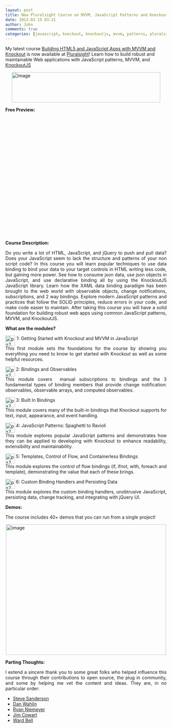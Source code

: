 ```yaml
---
layout: post
title: New Pluralsight Course on MVVM, JavaScript Patterns and KnockoutJS
date: 2012-02-15 03:21
author: John
comments: true
categories: [javascript, knockout, knockoutjs, mvvm, patterns, pluralsight, Uncategorized]
---
```

<p>My latest course <a href="http://jpapa.me/komvvm">Building HTML5 and JavaScript Apps with MVVM and Knockout</a> is now available at <a href="http://pluralsight.net">Pluralsight</a>! Learn how to build robust and maintainable Web applications with JavaScript patterns, MVVM, and <a href="http://knockoutjs.com">KnockoutJS</a></p>
<p><a href="http://jpapa.me/komvvm"><img style="background-image: none; padding-left: 0px; padding-right: 0px; display: block; float: none; margin-left: auto; margin-right: auto; padding-top: 0px; border-width: 0px;" title="image" border="0" alt="image" src="/wp-content/uploads/media/Windows-Live-Writer/KnockoutJS-MVVM_12D51/image_12.png" width="464" height="94" /></a></p>
<p><strong>Free Preview:</strong></p>
<div>
<object width="601" height="338">
<param name="movie" value="http://www.youtube.com/v/Q1wrJii7xNI?hl=en&amp;hd=1" /><embed src="http://www.youtube.com/v/Q1wrJii7xNI?hl=en&amp;hd=1" type="application/x-shockwave-flash" width="601" height="338"></embed>
</object>
</div>
<p align="justify"><strong>&nbsp;</strong>&nbsp;</p>
<p align="justify"><strong>Course Description:</strong></p>
<p align="justify">Do you write a lot of HTML, JavaScript, and jQuery to push and pull data? Does your JavaScript seem to lack the structure and patterns of your non script code? In this course you will learn popular techniques to use data binding to bind your data to your target controls in HTML writing less code, but gaining more power. See how to consume json data, use json objects in JavaScript, and use declarative binding all by using the KnockoutJS JavaScript library. Learn how the XAML data binding paradigm has been brought to the web world with observable objects, change notifications, subscriptions, and 2 way bindings. Explore modern JavaScript patterns and practices that follow the SOLID principles, reduce errors in your code, and make code easier to maintain. After taking this course you will have a solid foundation for building robust web apps using common JavaScript patterns, MVVM, and KnockoutJS.</p>
<p align="justify"><strong>What are the modules?</strong></p>
<p align="justify"><a href="/wp-content/uploads/media/Windows-Live-Writer/KnockoutJS-MVVM_12D51/ps2_2.png"><img style="background-image: none; margin: 0px 5px 0px 0px; padding-left: 0px; padding-right: 0px; display: inline; float: left; padding-top: 0px; border-width: 0px;" title="ps2" border="0" alt="ps2" align="left" src="/wp-content/uploads/media/Windows-Live-Writer/KnockoutJS-MVVM_12D51/ps2_thumb.png" width="30" height="31" /></a>1: Getting Started with Knockout and MVVM in JavaScript</p>
<p align="justify">This first module sets the foundations for the course by showing you everything you need to know to get started with Knockout as well as some helpful resources.</p>
<p align="justify"><a href="/wp-content/uploads/media/Windows-Live-Writer/KnockoutJS-MVVM_12D51/ps2_8.png"><img style="background-image: none; padding-left: 0px; padding-right: 0px; display: inline; float: left; padding-top: 0px; border-width: 0px;" title="ps2" border="0" alt="ps2" align="left" src="/wp-content/uploads/media/Windows-Live-Writer/KnockoutJS-MVVM_12D51/ps2_thumb_3.png" width="30" height="31" /></a>2: Bindings and Observables</p>
<p align="justify">This module covers&nbsp; manual subscriptions to bindings and the 3 fundamental types of binding members that provide change notification: observables, observable arrays, and computed observables.</p>
<p align="justify"><a href="/wp-content/uploads/media/Windows-Live-Writer/KnockoutJS-MVVM_12D51/ps2_6.png"><img style="background-image: none; padding-left: 0px; padding-right: 0px; display: inline; float: left; padding-top: 0px; border-width: 0px;" title="ps2" border="0" alt="ps2" align="left" src="/wp-content/uploads/media/Windows-Live-Writer/KnockoutJS-MVVM_12D51/ps2_thumb_2.png" width="30" height="31" /></a> 3: Built In Bindings</p>
<p align="justify">This module covers many of the built-in bindings that Knockout supports for text, input, appearance, and event handling.</p>
<p align="justify"><a href="/wp-content/uploads/media/Windows-Live-Writer/KnockoutJS-MVVM_12D51/ps2_10.png"><img style="background-image: none; padding-left: 0px; padding-right: 0px; display: inline; float: left; padding-top: 0px; border-width: 0px;" title="ps2" border="0" alt="ps2" align="left" src="/wp-content/uploads/media/Windows-Live-Writer/KnockoutJS-MVVM_12D51/ps2_thumb_4.png" width="30" height="31" /></a>4: JavaScript Patterns: Spaghetti to Ravioli</p>
<p align="justify">This module explores popular JavaScript patterns and demonstrates how they can be applied to developing with Knockout to enhance readability, extensibility and maintainability.</p>
<p align="justify"><a href="/wp-content/uploads/media/Windows-Live-Writer/KnockoutJS-MVVM_12D51/ps2_12.png"><img style="background-image: none; padding-left: 0px; padding-right: 0px; display: inline; float: left; padding-top: 0px; border-width: 0px;" title="ps2" border="0" alt="ps2" align="left" src="/wp-content/uploads/media/Windows-Live-Writer/KnockoutJS-MVVM_12D51/ps2_thumb_5.png" width="30" height="31" /></a>5: Templates, Control of Flow, and Containerless Bindings</p>
<p align="justify">This module explores the control of flow bindings (if, ifnot, with, foreach and template), demonstrating the value that each of these brings.</p>
<p align="justify"><a href="/wp-content/uploads/media/Windows-Live-Writer/KnockoutJS-MVVM_12D51/ps2_14.png"><img style="background-image: none; padding-left: 0px; padding-right: 0px; display: inline; float: left; padding-top: 0px; border-width: 0px;" title="ps2" border="0" alt="ps2" align="left" src="/wp-content/uploads/media/Windows-Live-Writer/KnockoutJS-MVVM_12D51/ps2_thumb_6.png" width="30" height="31" /></a>6: Custom Binding Handlers and Persisting Data</p>
<p align="justify">This module explores the custom binding handlers, unobtrusive JavaScript, persisting data, change tracking, and integrating with jQuery UI.</p>
<p align="justify"><strong>Demos:</strong></p>
<p align="justify">The course includes 40+ demos that you can run from a single project!</p>
<p align="justify"><a href="/wp-content/uploads/media/Windows-Live-Writer/KnockoutJS-MVVM_12D51/image_6.png"><img style="background-image: none; padding-left: 0px; padding-right: 0px; display: block; float: none; margin-left: auto; margin-right: auto; padding-top: 0px; border-width: 0px;" title="image" border="0" alt="image" src="/wp-content/uploads/media/Windows-Live-Writer/KnockoutJS-MVVM_12D51/image_thumb_2.png" width="500" height="406" /></a></p>
<p align="justify"><strong>Parting Thoughts:</strong></p>
<p align="justify">I extend a sincere thank you to some great folks who helped influence this course through their contributions to open source, the plug in community, and some by helping me vet the content and ideas. They are, in no particular order:</p>
<ul>
<li>
<div align="justify"><a href="https://twitter.com/#!/stevensanderson">Steve Sanderson</a></div>
</li>
<li>
<div align="justify"><a href="http://twitter.com/danwahlin">Dan Wahlin</a></div>
</li>
<li>
<div align="justify"><a href="https://twitter.com/#!/RPNiemeyer">Ryan Niemeyer</a></div>
</li>
<li>
<div align="justify"><a href="https://twitter.com/#!/ifandelse">Jim Cowart</a></div>
</li>
<li>
<div align="justify"><a href="https://twitter.com/#!/wardbell">Ward Bell</a></div>
</li>
</ul>

